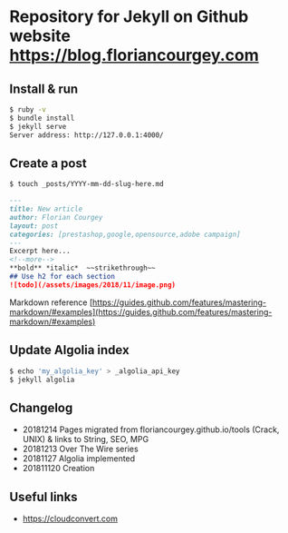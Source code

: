 # Repository for Jekyll on Github website https://blog.floriancourgey.com

## Install & run
```bash
$ ruby -v
$ bundle install
$ jekyll serve
Server address: http://127.0.0.1:4000/
```

## Create a post
```bash
$ touch _posts/YYYY-mm-dd-slug-here.md
```

```markdown
---
title: New article
author: Florian Courgey
layout: post
categories: [prestashop,google,opensource,adobe campaign]
---
Excerpt here...
<!--more-->
**bold** *italic*  ~~strikethrough~~
## Use h2 for each section
![todo](/assets/images/2018/11/image.png)
```

Markdown reference
[https://guides.github.com/features/mastering-markdown/#examples](https://guides.github.com/features/mastering-markdown/#examples)

## Update Algolia index
```bash
$ echo 'my_algolia_key' > _algolia_api_key
$ jekyll algolia
```

## Changelog
- 20181214 Pages migrated from floriancourgey.github.io/tools (Crack, UNIX) & links to String, SEO, MPG
- 20181213 Over The Wire series
- 20181127 Algolia implemented
- 201811120 Creation

## Useful links
- https://cloudconvert.com
